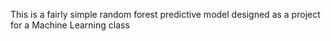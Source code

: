 This is a fairly simple random forest predictive model designed as a project for a Machine Learning class
